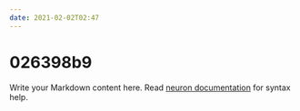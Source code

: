 ```yaml
---
date: 2021-02-02T02:47
---
```


# 026398b9

Write your Markdown content here. Read [neuron documentation](https://neuron.zettel.page/2011404.html) for syntax help.

